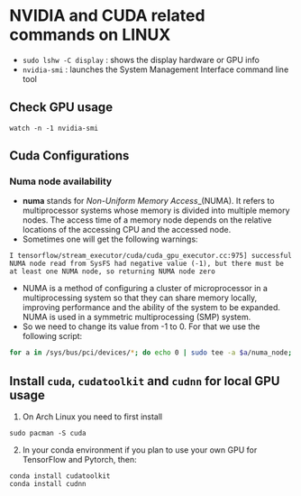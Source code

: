 # NVIDIA and CUDA related commands on LINUX
- `sudo lshw -C display` : shows the display hardware or GPU info
- `nvidia-smi` : launches the System Management Interface command line tool

## Check GPU usage
```console
watch -n -1 nvidia-smi
```

## Cuda Configurations

### Numa node availability
- **numa** stands for _Non-Uniform Memory Access__(NUMA). It refers to multiprocessor systems whose memory is divided into multiple memory nodes. The access time of a memory node depends on the relative locations of the accessing CPU and the accessed node.
- Sometimes one will get the following warnings:
```console
I tensorflow/stream_executor/cuda/cuda_gpu_executor.cc:975] successful NUMA node read from SysFS had negative value (-1), but there must be at least one NUMA node, so returning NUMA node zero
```
- NUMA is a method of configuring a cluster of microprocessor in a multiprocessing system so that they can share memory locally, improving performance and the ability of the system to be expanded. NUMA is used in a symmetric multiprocessing (SMP) system.
- So we need to change its value from -1 to 0. For that we use the following script:
```bash
for a in /sys/bus/pci/devices/*; do echo 0 | sudo tee -a $a/numa_node; done
```

## Install `cuda`, `cudatoolkit` and `cudnn` for local GPU usage
1. On Arch Linux you need to first install 
```console
sudo pacman -S cuda
```
2. In your conda environment if you plan to use your own GPU for TensorFlow and Pytorch, then:
```console
conda install cudatoolkit
conda install cudnn
```

